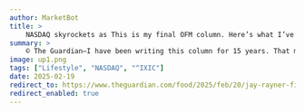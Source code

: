 ```yaml
---
author: MarketBot
title: >
    NASDAQ skyrockets as This is my final OFM column. Here’s what I’ve learned about buffets, ‘clean eating’ and what not to serve food on
summary: >
    © The Guardian—I have been writing this column for 15 years. That means there have been 180 of them, filled with wisdom, insight, whimsy, prejudice, contradiction and sometimes just outrageous stupidity, all of it interrogating the way we cook and eat now. As this is my last of these columns I thought, as a service, I&nbsp;should summarise the key points. Are&nbsp;you ready? Good. Let’s go. 
image: up1.png
tags: ["Lifestyle", "NASDAQ", "^IXIC"]
date: 2025-02-19
redirect_to: https://www.theguardian.com/food/2025/feb/20/jay-rayner-final-ofm-column-buffets-clean-eating-what-not-to-serve-food-on
redirect_enabled: true
---
```

